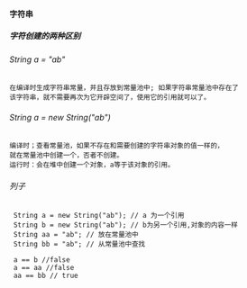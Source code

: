 #### 字符串


##### 字符创建的两种区别

###### String a = "ab"

    在编译时生成字符串常量，并且存放到常量池中; 如果字符串常量池中存在了
    该字符串，就不需要再次为它开辟空间了，使用它的引用就可以了。


###### String a = new String("ab")

    编译时；查看常量池，如果不存在和需要创建的字符串对象的值一样的，
    就在常量池中创建一个，否者不创建。
    运行时：会在堆中创建一个对象，a等于该对象的引用。



###### 列子
     String a = new String("ab"); // a 为一个引用
     String b = new String("ab"); // b为另一个引用,对象的内容一样
     String aa = "ab"; // 放在常量池中
     String bb = "ab"; // 从常量池中查找
     
     a == b //false
     a == aa //false
     aa == bb // true
